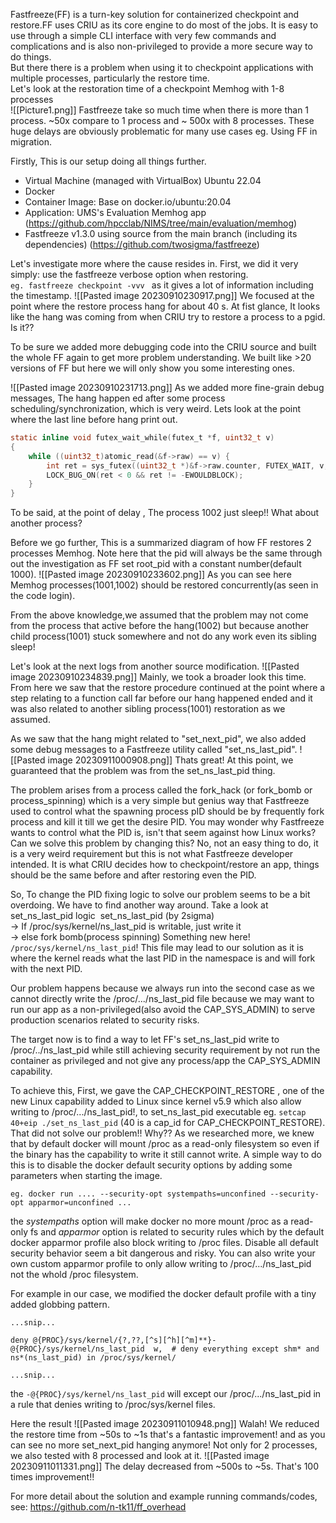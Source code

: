 Fastfreeze(FF) is a turn-key solution for containerized checkpoint and restore.FF uses CRIU as its core engine to do most of the jobs. It is easy to use through a simple CLI interface with very few commands and complications and is also non-privileged to provide a more secure way to do things.   
But there there is a problem when using it to checkpoint applications with multiple processes, particularly the restore time.  
Let's look at the restoration time of a checkpoint Memhog with 1-8 processes  
![[Picture1.png]]
Fastfreeze take so much time when there is more than 1 process. ~50x compare to 1 process and ~ 500x with 8 processes. These huge delays are obviously problematic for many use cases eg. Using FF in migration.  

Firstly, This is our setup doing all things further.  
- Virtual Machine (managed with VirtualBox) Ubuntu 22.04
- Docker 
- Container Image: Base on docker.io/ubuntu:20.04
- Application: UMS's Evaluation Memhog app (https://github.com/hpcclab/NIMS/tree/main/evaluation/memhog)
- Fastfreeze v1.3.0 using source from the main branch (including its dependencies) (https://github.com/twosigma/fastfreeze)
  
Let's investigate more where the cause resides in. First, we did it very simply: use the fastfreeze verbose option when restoring.  
```eg. fastfreeze checkpoint -vvv ```
as it gives a lot of information including the timestamp.
![[Pasted image 20230910230917.png]]
We focused at the point where the restore process hang for about 40 s. 
At fist glance, It looks like the hang was coming from when CRIU try to restore a process to a pgid. Is it??

To be sure we added more debugging code into the CRIU source and built the whole FF again to get more problem understanding. We built like >20 versions of FF but here we will  only show you some interesting ones.

![[Pasted image 20230910231713.png]]
As we added more fine-grain debug messages, The hang happen ed after some process scheduling/synchronization, which is very weird. 
Lets look at the point where the last line before hang print out.
```C
static inline void futex_wait_while(futex_t *f, uint32_t v)
{
	while ((uint32_t)atomic_read(&f->raw) == v) {
		int ret = sys_futex((uint32_t *)&f->raw.counter, FUTEX_WAIT, v, NULL, NULL, 0);
		LOCK_BUG_ON(ret < 0 && ret != -EWOULDBLOCK);
	}
}
```
To be said, at the point of delay , The process 1002 just sleep!! 
What about another process?

Before we go further, This is a summarized diagram of how FF restores 2 processes Memhog. Note here that the pid will always be the same through out the investigation as FF set root_pid with a constant number(default 1000).
![[Pasted image 20230910233602.png]]
As you can see here Memhog processes(1001,1002) should be restored concurrently(as seen in the code login). 

From the above knowledge,we assumed that the problem may not come from the process that active before the hang(1002) but because another child process(1001) stuck somewhere and not do any work even its sibling sleep! 

Let's look at the next logs from another source modification. 
![[Pasted image 20230910234839.png]]
Mainly, we took a broader look this time.  From here we saw that the restore procedure continued at the point where a step relating to a function call far before our hang happened ended and it was also related to another sibling process(1001) restoration as we assumed.

As we saw that the hang might related to "set_next_pid", we also added some debug messages to a Fastfreeze utility called "set_ns_last_pid".
![[Pasted image 20230911000908.png]]
Thats great! At this point, we guaranteed that the problem was from the set_ns_last_pid thing.

The problem arises from a process called the fork_hack (or fork_bomb or process_spinning) which is a very simple but genius way that Fastfreeze used to control what the spawning process pID should be by frequently fork process and kill it till we get the desire PID.
You may wonder why Fastfreeze wants to control what the PID is, isn't that seem against how Linux works? Can we solve this problem by changing this?  No, not an easy thing to do, it is a very weird requirement but this is not what Fastfreeze developer intended. It is what CRIU decides how to checkpoint/restore an app, things should be the same before and after restoring even the PID.  

So, To change the PID fixing logic to solve our problem seems to be a bit overdoing. We have to find another way around. 
Take a look at set_ns_last_pid logic
 set_ns_last_pid (by 2sigma)  
	→ If /proc/sys/kernel/ns_last_pid is writable, just write it  
	→ else fork bomb(process spinning)
Something new here!  ```/proc/sys/kernel/ns_last_pid```! This file may lead to our solution as it is where the kernel reads what the last PID in the namespace is and will fork with the next PID.

Our problem happens because we always run into the second case as we cannot directly write the /proc/.../ns_last_pid file because we may want to run our app as a non-privileged(also avoid the CAP_SYS_ADMIN) to serve production scenarios related to security risks.

The target now is to find a way to let FF's set_ns_last_pid write to /proc/../ns_last_pid while still achieving security requirement by not run the container as privileged and not give any process/app the CAP_SYS_ADMIN capability. 

To achieve this, First, we gave the CAP_CHECKPOINT_RESTORE , one of the new Linux capability added to Linux since kernel v5.9 which also allow writing to /proc/.../ns_last_pid!, to set_ns_last_pid executable eg. ```setcap 40+eip ./set_ns_last_pid```  (40 is a cap_id for CAP_CHECKPOINT_RESTORE).  
That did not solve our problem!! Why??  As we researched more, we knew that by default docker will mount /proc as a read-only filesystem so even if the binary has the capability to write it still cannot write.  A simple way to do this is to disable the docker default security options by adding some parameters when starting the image.
```
eg. docker run .... --security-opt systempaths=unconfined --security-opt apparmor=unconfined ...

```
the *systempaths* option will make docker no more mount /proc as a read-only fs and *apparmor* option is related to security rules which by the default docker apparmor profile also block writing to /proc files. 
Disable all default security behavior seem a bit dangerous and risky. You can also write your own custom apparmor profile to only allow writing to /proc/.../ns_last_pid not the whold /proc filesystem. 

For example in our case, we modified the docker default profile with a tiny added globbing pattern.
```
...snip...

deny @{PROC}/sys/kernel/{?,??,[^s][^h][^m]**}-@{PROC}/sys/kernel/ns_last_pid  w,  # deny everything except shm* and ns*(ns_last_pid) in /proc/sys/kernel/

...snip...
```
the ```-@{PROC}/sys/kernel/ns_last_pid``` will except our /proc/.../ns_last_pid in a rule that denies writing to /proc/sys/kernel files.

Here the result
![[Pasted image 20230911010948.png]]
Walah! We reduced the restore time from ~50s to ~1s that's a fantastic improvement! and as you can see no more set_next_pid hanging anymore! 
Not only for 2 processes, we also tested with 8 processed and look at it.
![[Pasted image 20230911011331.png]]
The delay decreased from ~500s to ~5s. That's 100 times improvement!! 

For more detail about the solution and example running commands/codes, see: https://github.com/n-tk11/ff_overhead